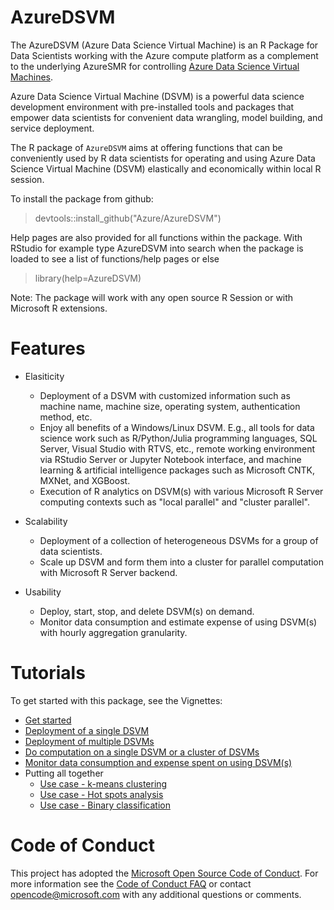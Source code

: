 # AzureDSVM

The AzureDSVM (Azure Data Science Virtual Machine) is an R Package for Data Scientists
working with the Azure compute platform as a complement to the
underlying AzureSMR for controlling [Azure Data Science Virtual Machines](https://docs.microsoft.com/en-us/azure/machine-learning/machine-learning-data-science-provision-vm).

Azure Data Science Virtual Machine (DSVM) is a powerful data science development environment with pre-installed tools and packages that empower data scientists for convenient data wrangling, model building, and service deployment. 

The R package of `AzureDSVM` aims at offering functions that can be conveniently used by R data scientists for operating and using Azure Data Science Virtual Machine (DSVM) elastically and economically within local R session. 

To install the package from github:

  > devtools::install_github("Azure/AzureDSVM")

Help pages are also provided for all functions within the
package. With RStudio for example type AzureDSVM into search when the
package is loaded to see a list of functions/help pages or else

  > library(help=AzureDSVM)

Note: The package will work with any open source R Session or with
Microsoft R extensions.

# Features

* Elasiticity

    * Deployment of a DSVM with customized information such as machine name, machine size, operating system, authentication method, etc.
    * Enjoy all benefits of a Windows/Linux DSVM. E.g., all tools for data science work such as R/Python/Julia programming languages, SQL Server, Visual Studio with RTVS, etc., remote working environment via RStudio Server or Jupyter Notebook interface, and machine learning & artificial intelligence packages such as Microsoft CNTK, MXNet, and XGBoost.
    * Execution of R analytics on DSVM(s) with various Microsoft R Server computing contexts such as "local parallel" and "cluster parallel".

* Scalability 

    * Deployment of a collection of heterogeneous DSVMs for a group of data scientists.
    * Scale up DSVM and form them into a cluster for parallel computation with Microsoft R Server backend. 
    
* Usability

    * Deploy, start, stop, and delete DSVM(s) on demand.
    * Monitor data consumption and estimate expense of using DSVM(s) with hourly aggregation granularity.

# Tutorials

To get started with this package, see the Vignettes:

* [Get started](https://github.com/Azure/AzureDSVM/blob/master/vignettes/00Introduction.Rmd)
* [Deployment of a single DSVM](https://github.com/Azure/AzureDSVM/blob/master/vignettes/10Deploy.Rmd)
* [Deployment of multiple DSVMs](https://github.com/Azure/AzureDSVM/blob/master/vignettes/20Multi.Rmd)
* [Do computation on a single DSVM or a cluster of DSVMs](https://github.com/Azure/AzureDSVM/blob/master/vignettes/30Compute.Rmd)
* [Monitor data consumption and expense spent on using DSVM(s)](https://github.com/Azure/AzureDSVM/blob/master/vignettes/40Cost.Rmd)
* Putting all together
    * [Use case - k-means clustering](https://github.com/Azure/AzureDSVM/blob/master/vignettes/60Kmeans.Rmd)
    * [Use case - Hot spots analysis](https://github.com/Azure/AzureDSVM/blob/master/vignettes/70Hotspot.Rmd)
    * [Use case - Binary classification](https://github.com/Azure/AzureDSVM/blob/master/vignettes/80ModelSelect.Rmd)

# Code of Conduct

This project has adopted the [Microsoft Open Source Code of
Conduct](https://opensource.microsoft.com/codeofconduct/).
For more information see the [Code of Conduct
FAQ](https://opensource.microsoft.com/codeofconduct/faq/) or
contact [opencode@microsoft.com](mailto:opencode@microsoft.com)
with any additional questions or comments.
